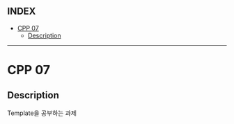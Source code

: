 ## INDEX

- [CPP 07](#cpp-07)
	- [Description](#description)

---
# CPP 07

## Description

Template을 공부하는 과제